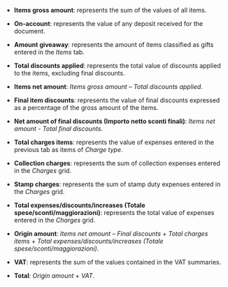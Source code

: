 - **Items gross amount**: represents the sum of the values of all items.

- **On-account**: represents the value of any deposit received for the document.

- **Amount giveaway**: represents the amount of items classified as gifts entered in the *Items* tab.

- **Total discounts applied**: represents the total value of discounts applied to the items, excluding final discounts.

- **Items net amount**: *Items gross amount* – *Total discounts applied*.

- **Final item discounts**: represents the value of final discounts expressed as a percentage of the gross amount of the items.

- **Net amount of final discounts (Importo netto sconti finali)**: *Items net amount* - *Total final discounts*.

- **Total charges items**: represents the value of expenses entered in the previous tab as items of *Charge type*.

- **Collection charges**: represents the sum of collection expenses entered in the *Charges* grid.

- **Stamp charges**: represents the sum of stamp duty expenses entered in the *Charges* grid.

- **Total expenses/discounts/increases (Totale spese/sconti/maggiorazioni)**: represents the total value of expenses entered in the *Charges* grid.

- **Origin amount**: *Items net amount* – *Final discounts* + *Total charges items* + *Total expenses/discounts/increases (Totale spese/sconti/maggiorazioni)*.

- **VAT**: represents the sum of the values contained in the VAT summaries.

- **Total**: *Origin amount* + *VAT*.